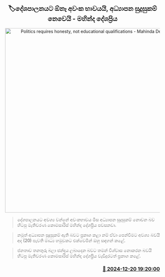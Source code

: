 <p align='center'><b><h2 align='center' title='Politics requires honesty, not educational qualifications - Mahinda Deshapriya'>🏷දේශපාලනයට ඕනෑ අවංක භාවයයි, අධ්‍යාපන සුදුසුකම් නෙවෙයි - මහින්ද දේශප්‍රිය</h2></b></p>
<p align='center'><img src='https://helakuru.sgp1.cdn.digitaloceanspaces.com/esana/images/lib/mahinda-deshapriya-media.jpg' width='600' alt='Politics requires honesty, not educational qualifications - Mahinda Deshapriya'></p>

> දේශපාලනයට අවශ්‍ය වන්නේ අවංකභාවය මිස අධ්‍යාපන සුදුසුකම් නොවන බව හිටපු මැතිවරණ කොමසාරිස් මහින්ද දේශප්‍රිය පවසනවා.

> නමුත් අධ්‍යාපන සුදුසුකම් ඇති බවට ප්‍රකාශ කළා නම් ඒවා පෙන්වීමට අවශ්‍ය බවයි අද (20) පැවති මාධ්‍ය හමුවකට එක්වෙමින් ඔහු සඳහන් කළේ.

> ජනතාව තනතුරු බලා ඡන්දය ලබාදෙන බවට තමන් විශ්වාස නොකරන බවයි හිටපු මැතිවරණ කොමසාරිස් මහින්ද දේශප්‍රිය වැඩිදුරටත් ප්‍රකාශ කළේ.



<h3 align='right'><a href='https://www.helakuru.lk/esana/p/106038/'>📅 2024-12-20 19:20:00</a></h3>
